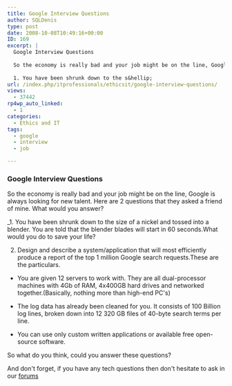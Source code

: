 ```yaml
---
title: Google Interview Questions
author: SQLDenis
type: post
date: 2008-10-08T10:49:16+00:00
ID: 169
excerpt: |
  Google Interview Questions
  
  So the economy is really bad and your job might be on the line, Google is always looking for new talent. Here are 2 questions that they asked a friend of mine. What would you answer?
  
  1. You have been shrunk down to the s&hellip;
url: /index.php/itprofessionals/ethicsit/google-interview-questions/
views:
  - 37442
rp4wp_auto_linked:
  - 1
categories:
  - Ethics and IT
tags:
  - google
  - interview
  - job

---
```

### Google Interview Questions

So the economy is really bad and your job might be on the line, Google is always looking for new talent. Here are 2 questions that they asked a friend of mine. What would you answer?

_1. You have been shrunk down to the size of a nickel and tossed into a blender. You are told that the blender blades will start in 60 seconds.What would you do to save your life?</p> 

2. Design and describe a system/application that will most efficiently produce a report of the top 1 million Google search requests.These are the particulars.

* You are given 12 servers to work with. They are all dual-processor machines with 4Gb of RAM, 4x400GB hard drives and networked together.(Basically, nothing more than high-end PC's)

* The log data has already been cleaned for you. It consists of 100 Billion log lines, broken down into 12 320 GB files of 40-byte search terms per line.

* You can use only custom written applications or available free open-source software.</em>

So what do you think, could you answer these questions?

And don't forget, if you have any tech questions then don't hesitate to ask in our [forums][1]

 [1]: http://forum.lessthandot.com/